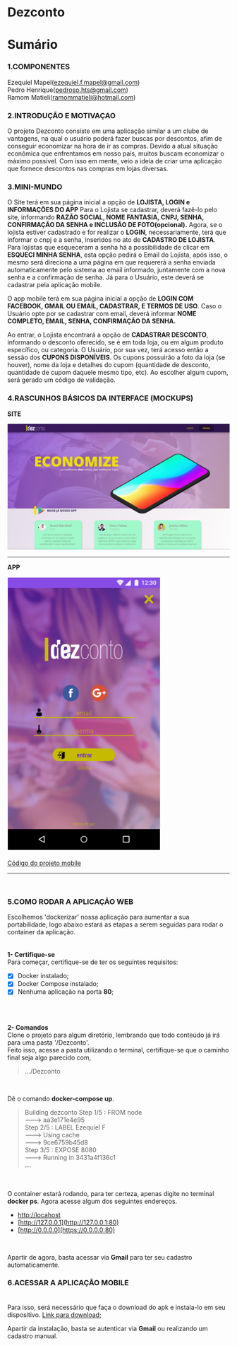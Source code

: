 # Dezconto

# Sumário

### 1.COMPONENTES<br>
Ezequiel Mapel(ezequiel.f.mapel@gmail.com)<br> 
Pedro Henrique(pedroso.hts@gmail.com)<br>
Ramom Matieli(ramommatieli@hotmail.com)<br>

### 2.INTRODUÇÃO E MOTIVAÇAO<br>
O projeto Dezconto consiste em uma aplicação similar a um clube de vantagens, na qual o usuário poderá fazer buscas por descontos, afim de conseguir economizar na hora de ir as compras. Devido a atual situação econômica que enfrentamos em nosso país, muitos buscam economizar o máximo possível. Com isso em mente, veio a ideia de criar uma aplicação que fornece descontos nas compras em lojas diversas. <br>

### 3.MINI-MUNDO<br>

O Site terá em sua página inicial a opção de **LOJISTA, LOGIN e INFORMAÇÕES DO APP** Para o Lojista se cadastrar, deverá fazê-lo pelo site, informando **RAZÃO SOCIAL, NOME FANTASIA, CNPJ, SENHA, CONFIRMAÇÃO DA SENHA e INCLUSÃO DE FOTO(opcional).** Agora, se o lojista estiver cadastrado e for realizar o **LOGIN**, necessariamente, terá que informar o cnpj e a senha, inseridos no ato de **CADASTRO DE LOJISTA**. Para lojistas que esqueceram a senha há a possibilidade de clicar em **ESQUECI MINHA SENHA**, esta opção pedirá o Email do Lojista, após isso, o mesmo será direciona a uma página em que requererá a senha enviada automaticamente pelo sistema ao email informado, juntamente com a nova senha e a confirmação de senha. Já para o Usuário, este deverá se cadastrar pela aplicação mobile.

O app mobile terá em sua página inicial a opção de **LOGIN COM FACEBOOK, GMAIL OU EMAIL, CADASTRAR, E TERMOS DE USO**. Caso o Usuário opte por se cadastrar com email, deverá informar **NOME COMPLETO, EMAIL, SENHA, CONFIRMAÇÃO DA SENHA.**

Ao entrar, o Lojista encontrará a opção de **CADASTRAR DESCONTO**, informando o desconto oferecido, se é em toda loja, ou em algum produto específico, ou categoria. O Usuário, por sua vez, terá acesso então a sessão dos **CUPONS DISPONÍVEIS**. Os cupons possuirão a foto da loja (se houver), nome da loja e detalhes do cupom (quantidade de desconto, quantidade de cupom daquele mesmo tipo, etc). Ao escolher algum cupom, será gerado um código de validação.

### 4.RASCUNHOS BÁSICOS DA INTERFACE (MOCKUPS)<br>

**SITE**

![Alt text](https://github.com/Ramom-Matieli17/DezcontoApp/blob/master/prints/Desconto-site.png)
<hr>

**APP**

![Alt text](https://github.com/Ramom-Matieli17/DezcontoApp/blob/master/prints/Dezconto-app.PNG)
<br><br>
[Código do projeto mobile](https://github.com/ezequielmapel/Dezconto/tree/dev)
<hr><br>

### 5.COMO RODAR A APLICAÇÃO WEB <br>
Escolhemos 'dockerizar' nossa aplicação para aumentar a sua portabilidade, logo abaixo estará as etapas a serem seguidas para rodar o container da aplicação.
<br><br><br>
**1- Certifique-se**<br>
  Para começar, certifique-se de ter os seguintes requisitos:<br>
  - [x] Docker instalado;
  - [x] Docker Compose instalado;
  - [x] Nenhuma aplicação na porta **80**;
 
 <br><br>
 
 **2- Comandos**<br>
 Clone o projeto para algum diretório, lembrando que todo conteúdo já irá para uma pasta '/Dezconto'.
 <br> Feito isso, acesse a pasta utilizando o terminal, certifique-se que o caminho final seja algo parecido com,
  > .../Dezconto
  <br>
 
 Dê o comando **docker-compose up**.
  > Building dezconto
   > Step 1/5 : FROM node<br>
    ---> aa3e171e4e95<br>
    Step 2/5 : LABEL Ezequiel F<br>
    ---> Using cache<br>
    ---> 9ce6759b45d8<br>
    Step 3/5 : EXPOSE 8080<br>
    ---> Running in 3431a4f136c1<br>
    **...**
    
 <br><br>
 O container estará rodando, para ter certeza, apenas digite no terminal **docker ps**.
 Agora acesse algum dos seguintes endereços.<br>
  * [http://locahost](http://localhost:80)
  * [http://127.0.0.1](http://127.0.0.1:80)
  * [http://0.0.0.0](https://0.0.0.0:80)
  
  <br>
  
Apartir de agora, basta acessar via **Gmail** para ter seu cadastro automaticamente.

### 6.ACESSAR A APLICAÇÃO MOBILE<br><br>
Para isso, será necessário que faça o download do apk e instala-lo em seu dispositivo.
[Link para download](http://google.com);

Apartir da instalação, basta se autenticar via **Gmail** ou realizando um cadastro manual.
